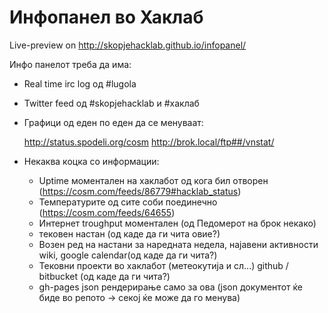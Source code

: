 Инфопанел во Хаклаб
===================

Live-preview on http://skopjehacklab.github.io/infopanel/

Инфо панелот треба да има:
- Real time irc log од #lugola
- Twitter feed од #skopjehacklab и #хаклаб
- Графици од еден по еден да се менуваат:

    http://status.spodeli.org/cosm
    http://brok.local/ftp##/vnstat/

- Некаква коцка со информации:
    - Uptime моментален на хаклабот од кога бил отворен (https://cosm.com/feeds/86779#hacklab_status)
    - Температурите од сите соби поединечно (https://cosm.com/feeds/64655)
    - Интернет troughput моментален (од Педомерот на брок некако)
    - тековен настан (од каде да ги чита овие?)
    - Возен ред на настани за наредната недела, најавени активности  wiki, google calendar(од каде да ги чита?)
    - Тековни проекти во хаклабот (метеокутија и сл...) github / bitbucket (од каде да ги чита?)
    - gh-pages json рендерирање само за ова (json документот ќе биде во репото -> секој ќе може да го менува)

